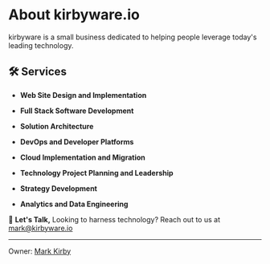# About kirbyware.io

kirbyware is a small business dedicated to helping people leverage today's leading technology. 

## 🛠 Services

- **Web Site Design and Implementation**
  
- **Full Stack Software Development**

- **Solution Architecture**

- **DevOps and Developer Platforms**

- **Cloud Implementation and Migration**

- **Technology Project Planning and Leadership**

- **Strategy Development**

- **Analytics and Data Engineering**

💬 **Let's Talk,** 
Looking to harness technology? Reach out to us at [mark@kirbyware.io](mailto:mark@kirbyware.io)

---
Owner: [Mark Kirby](https://www.kirbymark.dev/about)
